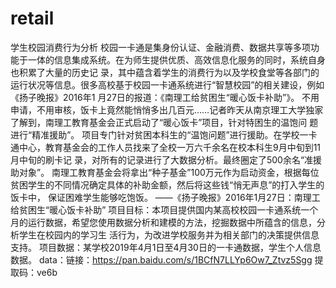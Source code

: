 # retail
学生校园消费行为分析
校园一卡通是集身份认证、金融消费、数据共享等多项功能于一体的信息集成系统。在为师生提供优质、高效信息化服务的同时，系统自身也积累了大量的历史记
录，其中蕴含着学生的消费行为以及学校食堂等各部门的运行状况等信息。很多高校基于校园一卡通系统进行“智慧校园”的相关建设，例如《扬子晚报》2016年1
月27日的报道：《南理工给贫困生“暖心饭卡补助”》。
不用申请，不用审核，饭卡上竟然能悄悄多出几百元……记者昨天从南京理工大学独家了解到，南理工教育基金会正式启动了“暖心饭卡”项目，针对特困生的温饱问
题进行“精准援助”。
项目专门针对贫困本科生的“温饱问题”进行援助。在学校一卡通中心，教育基金会的工作人员找来了全校一万六千余名在校本科生9月中旬到11月中旬的刷卡记
录，对所有的记录进行了大数据分析。最终圈定了500余名“准援助对象”。
南理工教育基金会将拿出“种子基金”100万元作为启动资金，根据每位贫困学生的不同情况确定具体的补助金额，然后将这些钱“悄无声息”的打入学生的饭卡中，
保证困难学生能够吃饱饭。
——《扬子晚报》2016年1月27日：南理工给贫困生“暖心饭卡补助”
项目目标：本项目提供国内某高校校园一卡通系统一个月的运行数据，希望您使用数据分析和建模的方法，挖掘数据中所蕴含的信息，分析学生在校园内的学习生
活行为，为改进学校服务并为相关部门的决策提供信息支持。
项目数据：某学校2019年4月1日至4月30日的一卡通数据，学生个人信息数据。
data：链接：https://pan.baidu.com/s/1BCfN7LLYp6Ow7_Ztvz5Sgg 
提取码：ve6b
